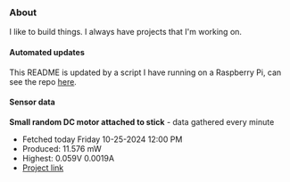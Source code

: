 ### About
I like to build things. I always have projects that I'm working on.

#### Automated updates
This README is updated by a script I have running on a Raspberry Pi, can see the repo [here](https://github.com/jdc-cunningham/raspi-git-repo-updater).

#### Sensor data


**Small random DC motor attached to stick** - data gathered every minute
- Fetched today Friday 10-25-2024 12:00 PM
- Produced: 11.576 mW
- Highest: 0.059V 0.0019A
- [Project link](https://github.com/jdc-cunningham/turbine-raspi)